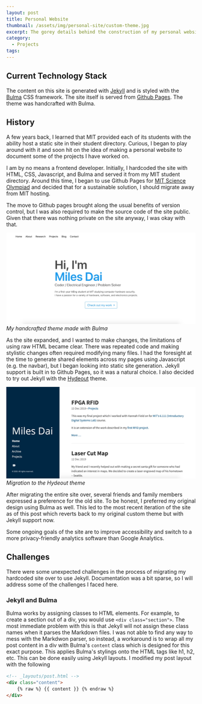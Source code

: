 ```yaml
---
layout: post
title: Personal Website
thumbnail: /assets/img/personal-site/custom-theme.jpg
excerpt: The gorey details behind the construction of my personal website -- the one you are reading at this moment!
category:
  - Projects
tags:
---
```


## Current Technology Stack

The content on this site is generated with [Jekyll](https://jekyllrb.com/) and is styled with the [Bulma](https://bulma.io/) CSS framework. The site itself is served from [Github Pages](https://pages.github.com/). The theme was handcrafted with Bulma.

## History

A few years back, I learned that MIT provided each of its students with the ability host a static site in their student directory. Curious, I began to play around with it and soon hit on the idea of making a personal website to document some of the projects I have worked on.

I am by no means a frontend developer. Initially, I hardcoded the site with HTML, CSS, Javascript, and Bulma and served it from my MIT student directory. Around this time, I began to use Github Pages for [MIT Science Olympiad](https://scioly.mit.edu) and decided that for a sustainable solution, I should migrate away from MIT hosting.

The move to Github pages brought along the usual benefits of version control, but I was also required to make the source code of the site public. Given that there was nothing private on the site anyway, I was okay with that.

![Custom Theme](/assets/img/personal-site/custom-theme.jpg)
*My handcrafted theme made with Bulma*

As the site expanded, and I wanted to make changes, the limitations of using raw HTML became clear. There was repeated code and making stylistic changes often required modifying many files. I had the foresight at the time to generate shared elements across my pages using Javascript (e.g. the navbar), but I began looking into static site generation. Jekyll support is built in to Github Pages, so it was a natural choice. I also decided to try out Jekyll with the [Hydeout](https://github.com/fongandrew/hydeout) theme.

![Hydeout Theme](/assets/img/personal-site/hydeout-theme.jpg)
*Migration to the Hydeout theme*

After migrating the entire site over, several friends and family members expressed a preference for the old site. To be honest, I preferred my original design using Bulma as well. This led to the most recent iteration of the site as of this post which reverts back to my original custom theme but with Jekyll support now.

Some ongoing goals of the site are to improve accessibility and switch to a more privacy-friendly analytics software than Google Analytics.

## Challenges

There were some unexpected challenges in the process of migrating my hardcoded site over to use Jekyll. Documentation was a bit sparse, so I will address some of the challenges I faced here.

### Jekyll and Bulma

Bulma works by assigning classes to HTML elements. For example, to create a section out of a div, you would use `<div class="section">`. The most immediate problem with this is that Jekyll will not assign these class names when it parses the Markdown files. I was not able to find any way to mess with the Markdwon parser, so instead, a workaround is to wrap all my post content in a div with Bulma's `content` class which is designed for this exact purpose. This applies Bulma's stylings onto the HTML tags like h1, h2, etc. This can be done easily using Jekyll layouts. I modified my post layout with the following

```html
<!-- _layouts/post.html -->
<div class="content">
    {% raw %} {{ content }} {% endraw %}
</div>
```
